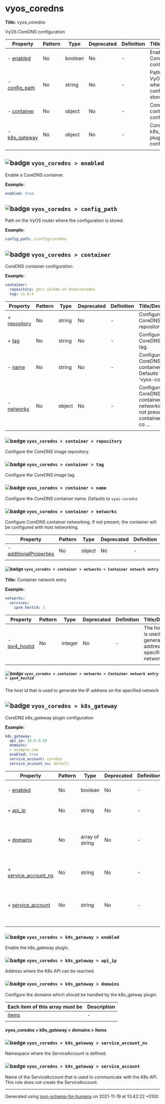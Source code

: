 # vyos_coredns

**Title:** vyos_coredns

VyOS CoreDNS configuration

| Property                       | Pattern | Type    | Deprecated | Definition | Title/Description                                          |
| ------------------------------ | ------- | ------- | ---------- | ---------- | ---------------------------------------------------------- |
| - [enabled](#enabled )         | No      | boolean | No         | -          | Enable a CoreDNS container.                                |
| - [config_path](#config_path ) | No      | string  | No         | -          | Path on the VyOS router where the configuration is stored. |
| - [container](#container )     | No      | object  | No         | -          | CoreDNS container configuration                            |
| - [k8s_gateway](#k8s_gateway ) | No      | object  | No         | -          | CoreDNS k8s_gateway plugin configuration                   |
|                                |         |         |            |            |                                                            |

## <a name="enabled"></a>![badge](https://img.shields.io/badge/Optional-yellow) `vyos_coredns > enabled`

Enable a CoreDNS container.

**Example:** 

```yaml
enabled: true

```

## <a name="config_path"></a>![badge](https://img.shields.io/badge/Optional-yellow) `vyos_coredns > config_path`

Path on the VyOS router where the configuration is stored.

**Example:** 

```yaml
config_path: /config/coredns

```

## <a name="container"></a>![badge](https://img.shields.io/badge/Optional-yellow) `vyos_coredns > container`

CoreDNS container configuration

**Example:** 

```yaml
container:
  repository: ghcr.io/k8s-at-home/coredns
  tag: v1.8.4

```

| Property                               | Pattern | Type   | Deprecated | Definition | Title/Description                                                                    |
| -------------------------------------- | ------- | ------ | ---------- | ---------- | ------------------------------------------------------------------------------------ |
| + [repository](#container_repository ) | No      | string | No         | -          | Configure the CoreDNS image repository.                                              |
| + [tag](#container_tag )               | No      | string | No         | -          | Configure the CoreDNS image tag.                                                     |
| - [name](#container_name )             | No      | string | No         | -          | Configure the CoreDNS container name. Defaults to 'vyos-coredns'                     |
| - [networks](#container_networks )     | No      | object | No         | -          | Configure CoreDNS container networking. If not present, the container will be co ... |
|                                        |         |        |            |            |                                                                                      |

### <a name="container_repository"></a>![badge](https://img.shields.io/badge/Required-blue) `vyos_coredns > container > repository`

Configure the CoreDNS image repository.

### <a name="container_tag"></a>![badge](https://img.shields.io/badge/Required-blue) `vyos_coredns > container > tag`

Configure the CoreDNS image tag.

### <a name="container_name"></a>![badge](https://img.shields.io/badge/Optional-yellow) `vyos_coredns > container > name`

Configure the CoreDNS container name. Defaults to `vyos-coredns`

### <a name="container_networks"></a>![badge](https://img.shields.io/badge/Optional-yellow) `vyos_coredns > container > networks`

Configure CoreDNS container networking. If not present, the container will be configured with host networking.

| Property                                                            | Pattern | Type   | Deprecated | Definition | Title/Description       |
| ------------------------------------------------------------------- | ------- | ------ | ---------- | ---------- | ----------------------- |
| - [additionalProperties](#container_networks_additionalProperties ) | No      | object | No         | -          | Container network entry |
|                                                                     |         |        |            |            |                         |

#### <a name="container_networks_additionalProperties"></a>![badge](https://img.shields.io/badge/Optional-yellow) `vyos_coredns > container > networks > Container network entry`

**Title:** Container network entry

**Example:** 

```yaml
networks:
  services:
    ipv4_hostid: 2

```

| Property                                                               | Pattern | Type    | Deprecated | Definition | Title/Description                                                            |
| ---------------------------------------------------------------------- | ------- | ------- | ---------- | ---------- | ---------------------------------------------------------------------------- |
| - [ipv4_hostid](#container_networks_additionalProperties_ipv4_hostid ) | No      | integer | No         | -          | The host id that is used to generate the IP address on the specified network |
|                                                                        |         |         |            |            |                                                                              |

##### <a name="container_networks_additionalProperties_ipv4_hostid"></a>![badge](https://img.shields.io/badge/Optional-yellow) `vyos_coredns > container > networks > Container network entry > ipv4_hostid`

The host id that is used to generate the IP address on the specified network

## <a name="k8s_gateway"></a>![badge](https://img.shields.io/badge/Optional-yellow) `vyos_coredns > k8s_gateway`

CoreDNS k8s_gateway plugin configuration

**Example:** 

```yaml
k8s_gateway:
  api_ip: 10.0.0.10
  domains:
  - example.com
  enabled: true
  service_account: coredns
  service_account_ns: default

```

| Property                                                 | Pattern | Type            | Deprecated | Definition | Title/Description                                                                    |
| -------------------------------------------------------- | ------- | --------------- | ---------- | ---------- | ------------------------------------------------------------------------------------ |
| - [enabled](#k8s_gateway_enabled )                       | No      | boolean         | No         | -          | Enable the k8s_gateway plugin.                                                       |
| + [api_ip](#k8s_gateway_api_ip )                         | No      | string          | No         | -          | Address where the K8s API can be reached.                                            |
| + [domains](#k8s_gateway_domains )                       | No      | array of string | No         | -          | Configure the domains which should be handled by the k8s_gatway plugin.              |
| + [service_account_ns](#k8s_gateway_service_account_ns ) | No      | string          | No         | -          | Namespace where the ServiceAccount is defined.                                       |
| + [service_account](#k8s_gateway_service_account )       | No      | string          | No         | -          | Name of the ServiceAccount that is used to communicate with the K8s API. This ro ... |
|                                                          |         |                 |            |            |                                                                                      |

### <a name="k8s_gateway_enabled"></a>![badge](https://img.shields.io/badge/Optional-yellow) `vyos_coredns > k8s_gateway > enabled`

Enable the k8s_gateway plugin.

### <a name="k8s_gateway_api_ip"></a>![badge](https://img.shields.io/badge/Required-blue) `vyos_coredns > k8s_gateway > api_ip`

Address where the K8s API can be reached.

### <a name="k8s_gateway_domains"></a>![badge](https://img.shields.io/badge/Required-blue) `vyos_coredns > k8s_gateway > domains`

Configure the domains which should be handled by the k8s_gatway plugin.

| Each item of this array must be     | Description |
| ----------------------------------- | ----------- |
| [items](#k8s_gateway_domains_items) | -           |
|                                     |             |

#### <a name="autogenerated_heading_2"></a>vyos_coredns > k8s_gateway > domains > items

### <a name="k8s_gateway_service_account_ns"></a>![badge](https://img.shields.io/badge/Required-blue) `vyos_coredns > k8s_gateway > service_account_ns`

Namespace where the ServiceAccount is defined.

### <a name="k8s_gateway_service_account"></a>![badge](https://img.shields.io/badge/Required-blue) `vyos_coredns > k8s_gateway > service_account`

Name of the ServiceAccount that is used to communicate with the K8s API. This role does *not* create the ServiceAccount.

----------------------------------------------------------------------------------------------------------------------------
Generated using [json-schema-for-humans](https://github.com/coveooss/json-schema-for-humans) on 2021-11-19 at 13:42:22 +0100